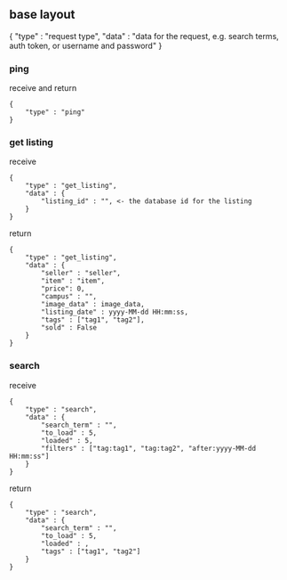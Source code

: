 ## base layout
{
    "type" : "request type",
    "data" : "data for the request, e.g. search terms, auth token, or username and password"
}

### ping
receive and return
```
{
    "type" : "ping"
}
```
### get listing
receive
```
{
    "type" : "get_listing",
    "data" : {
        "listing_id" : "", <- the database id for the listing
    }
}
```
return
```
{
    "type" : "get_listing",
    "data" : {
        "seller" : "seller",
        "item" : "item",
        "price": 0,
        "campus" : "",
        "image_data" : image_data,
        "listing_date" : yyyy-MM-dd HH:mm:ss,
        "tags" : ["tag1", "tag2"],
        "sold" : False
    }
}
```

### search
receive
```
{
    "type" : "search",
    "data" : {
        "search_term" : "",
        "to_load" : 5,
        "loaded" : 5,
        "filters" : ["tag:tag1", "tag:tag2", "after:yyyy-MM-dd HH:mm:ss"]
    }
}
```
return
```
{
    "type" : "search",
    "data" : {
        "search_term" : "",
        "to_load" : 5,
        "loaded" : ,
        "tags" : ["tag1", "tag2"]
    }
}
```

